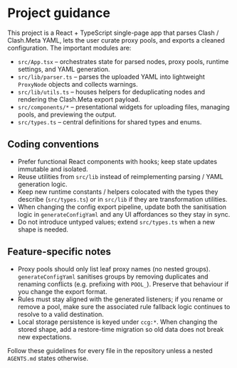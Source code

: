 # Project guidance

This project is a React + TypeScript single-page app that parses Clash / Clash.Meta YAML, lets the user curate proxy pools, and exports a cleaned configuration. The important modules are:

- `src/App.tsx` – orchestrates state for parsed nodes, proxy pools, runtime settings, and YAML generation.
- `src/lib/parser.ts` – parses the uploaded YAML into lightweight `ProxyNode` objects and collects warnings.
- `src/lib/utils.ts` – houses helpers for deduplicating nodes and rendering the Clash.Meta export payload.
- `src/components/*` – presentational widgets for uploading files, managing pools, and previewing the output.
- `src/types.ts` – central definitions for shared types and enums.

## Coding conventions

- Prefer functional React components with hooks; keep state updates immutable and isolated.
- Reuse utilities from `src/lib` instead of reimplementing parsing / YAML generation logic.
- Keep new runtime constants / helpers colocated with the types they describe (`src/types.ts`) or in `src/lib` if they are transformation utilities.
- When changing the config export pipeline, update both the sanitisation logic in `generateConfigYaml` and any UI affordances so they stay in sync.
- Do not introduce untyped values; extend `src/types.ts` when a new shape is needed.

## Feature-specific notes

- Proxy pools should only list leaf proxy names (no nested groups). `generateConfigYaml` sanitises groups by removing duplicates and renaming conflicts (e.g. prefixing with `POOL_`). Preserve that behaviour if you change the export format.
- Rules must stay aligned with the generated listeners; if you rename or remove a pool, make sure the associated rule fallback logic continues to resolve to a valid destination.
- Local storage persistence is keyed under `ccg:*`. When changing the stored shape, add a restore-time migration so old data does not break new expectations.

Follow these guidelines for every file in the repository unless a nested `AGENTS.md` states otherwise.
